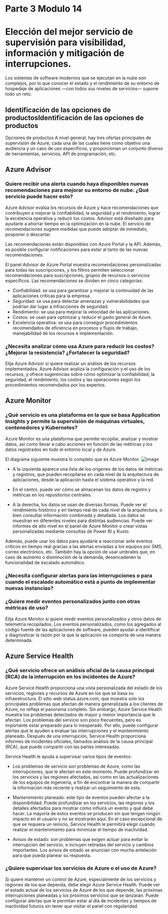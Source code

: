 # Parte 3 Modulo 14
# Elección del mejor servicio de supervisión para visibilidad, información y mitigación de interrupciones.

Los sistemas de software modernos que se ejecutan en la nube son complejos, por lo que conocer el estado y el rendimiento de su entorno de hospedaje de aplicaciones —con todos sus niveles de servicios— supone todo un reto.

## Identificación de las opciones de productosIdentificación de las opciones de productos
Opciones de productos
A nivel general, hay tres ofertas principales de supervisión de Azure, cada una de las cuales tiene como objetivo una audiencia y un caso de uso específicos, y proporcionan un conjunto diverso de herramientas, servicios, API de programación, etc.

## Azure Advisor
### Quiere recibir una alerta cuando haya disponibles nuevas recomendaciones para mejorar su entorno de nube. ¿Qué servicio puede hacer esto?
Azure Advisor evalúa los recursos de Azure y hace recomendaciones que contribuyen a mejorar la confiabilidad, la seguridad y el rendimiento, lograr la excelencia operativa y reducir los costos. Advisor está diseñado para ayudarle a ahorrar tiempo en la optimización en la nube. El servicio de recomendaciones sugiere medidas que puede adoptar de inmediato, posponer o descartar.

Las recomendaciones están disponibles con Azure Portal y la API. Además, es posible configurar notificaciones para estar al tanto de las nuevas recomendaciones.

El panel Advisor de Azure Portal muestra recomendaciones personalizadas para todas las suscripciones, y los filtros permiten seleccionar recomendaciones para suscripciones, grupos de recursos o servicios específicos. Las recomendaciones se dividen en cinco categorías:

- Confiabilidad: se usa para garantizar y mejorar la continuidad de las aplicaciones críticas para la empresa.
- Seguridad: se usa para detectar amenazas y vulnerabilidades que podrían dar lugar a infracciones de seguridad.
- Rendimiento: se usa para mejorar la velocidad de las aplicaciones.
- Costos: se usan para optimizar y reducir el gasto general de Azure.
- Excelencia operativa: se usa para conseguir procedimientos recomendados de eficiencia en procesos y flujos de trabajo, manejabilidad de los recursos e implementación.

### ¿Necesita analizar cómo usa Azure para reducir los costos? ¿Mejorar la resistencia? ¿Fortalecer la seguridad?
Elija Azure Advisor si quiere realizar un análisis de los recursos implementados. Azure Advisor analiza la configuración y el uso de los recursos, y ofrece sugerencias sobre cómo optimizar la confiabilidad, la seguridad, el rendimiento, los costos y las operaciones según los procedimientos recomendados por los expertos.

## Azure Monitor
### ¿Qué servicio es una plataforma en la que se basa Application Insights y permite la supervisión de máquinas virtuales, contenedores y Kubernetes?
Azure Monitor es una plataforma que permite recopilar, analizar y mostrar datos, así como llevar a cabo acciones en función de las métricas y los datos registrados en todo el entorno local y de Azure.

El diagrama siguiente muestra lo completo que es Azure Monitor.
![image](https://user-images.githubusercontent.com/86896526/125987610-d76afefd-a666-4882-838b-f20f808e4362.png)

- A la izquierda aparece una lista de los orígenes de los datos de métricas y registros, que pueden recopilarse en cada nivel de la arquitectura de aplicaciones, desde la aplicación hasta el sistema operativo y la red.

- En el centro, puede ver cómo se almacenan los datos de registro y métricas en los repositorios centrales.

- A la derecha, los datos se usan de diversas formas. Puede ver el rendimiento histórico y en tiempo real de cada nivel de la arquitectura, o bien consultar información combinada y detallada. Los datos se muestran en diferentes niveles para distintas audiencias. Puede ver informes de alto nivel en el panel de Azure Monitor o crear vistas personalizadas mediante consultas de Power BI y Kusto.

Además, puede usar los datos para ayudarle a reaccionar ante eventos críticos en tiempo real gracias a las alertas enviadas a los equipos por SMS, correo electrónico, etc. También hay la opción de usar umbrales que, en caso de aumento o disminución de la demanda, desencadenen la funcionalidad de escalado automático.

### ¿Necesita configurar alertas para las interrupciones o para cuando el escalado automático está a punto de implementar nuevas instancias?
### ¿Quiere medir eventos personalizados junto con otras métricas de uso?
Elija Azure Monitor si quiere medir eventos personalizados y otros datos de telemetría recopilados. Los eventos personalizados, como los agregados al código fuente de las aplicaciones de software, pueden ayudar a identificar y diagnosticar la razón por la que la aplicación se comporta de una manera determinada.

## Azure Service Health
### ¿Qué servicio ofrece un análisis oficial de la causa principal (RCA) de la interrupción en los incidentes de Azure?
Azure Service Health proporciona una vista personalizada del estado de los servicios, regiones y recursos de Azure en los que se basa su infraestructura. El sitio web status.azure.com, que muestra solo los principales problemas que afectan de manera generalizada a los clientes de Azure, no refleja el panorama completo. Sin embargo, Azure Service Health muestra los problemas detectados de mayor y menor importancia que le afectan. Los problemas del servicio son poco frecuentes, pero es importante estar preparado para lo inesperado. Por ello, puede configurar alertas que le ayuden a evaluar las interrupciones y el mantenimiento planeado. Después de una interrupción, Service Health proporciona informes de incidentes oficiales, llamados análisis de la causa principal (RCA), que puede compartir con las partes interesadas.

Service Health le ayuda a supervisar varios tipos de eventos:

- Los problemas de servicio son problemas de Azure, como las interrupciones, que le afectan en este momento. Puede profundizar en los servicios y las regiones afectados, así como en las actualizaciones de los equipos de ingeniería, a fin de encontrar la manera de compartir la información más reciente y realizar un seguimiento de esta.

- Mantenimiento planeado: este tipo de eventos pueden afectar a la disponibilidad. Puede profundizar en los servicios, las regiones y los detalles afectados para mostrar cómo influirá un evento y qué debe hacer. La mayoría de estos eventos se producen sin que tengan ningún impacto en el usuario y no se mostrarán aquí. En el caso excepcional de que se requiera un reinicio, Service Health le permitirá elegir cuándo realizar el mantenimiento para minimizar el tiempo de inactividad.

- Avisos de estado: son problemas que exigen actuar para evitar la interrupción del servicio, e incluyen retiradas del servicio y cambios importantes. Los avisos de estado se anuncian con mucha antelación para que pueda planear su respuesta.

### ¿Quiere supervisar los servicios de Azure o el uso de Azure?
Si quiere mantener un control de Azure, especialmente de los servicios y regiones de los que dependa, debe elegir Azure Service Health. Puede ver el estado actual de los servicios de Azure de los que depende, las próximas interrupciones planeadas y los próximos servicios que se lanzarán. Puede configurar alertas que le permitan estar al día de incidentes y tiempos de inactividad futuros sin tener que visitar el panel con regularidad.

